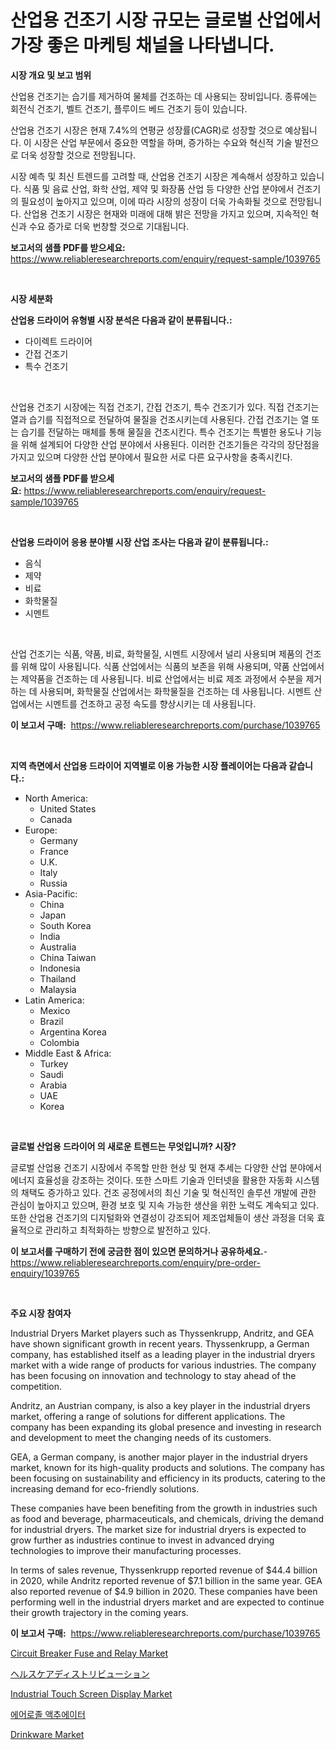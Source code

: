 <p><h1>산업용 건조기 시장 규모는 글로벌 산업에서 가장 좋은 마케팅 채널을 나타냅니다.</h1></p><p><strong>시장 개요 및 보고 범위</strong></p>
<p><p>산업용 건조기는 습기를 제거하여 물체를 건조하는 데 사용되는 장비입니다. 종류에는 회전식 건조기, 벨트 건조기, 플루이드 베드 건조기 등이 있습니다.</p><p>산업용 건조기 시장은 현재 7.4%의 연평균 성장률(CAGR)로 성장할 것으로 예상됩니다. 이 시장은 산업 부문에서 중요한 역할을 하며, 증가하는 수요와 혁신적 기술 발전으로 더욱 성장할 것으로 전망됩니다.</p><p>시장 예측 및 최신 트렌드를 고려할 때, 산업용 건조기 시장은 계속해서 성장하고 있습니다. 식품 및 음료 산업, 화학 산업, 제약 및 화장품 산업 등 다양한 산업 분야에서 건조기의 필요성이 높아지고 있으며, 이에 따라 시장의 성장이 더욱 가속화될 것으로 전망됩니다. 산업용 건조기 시장은 현재와 미래에 대해 밝은 전망을 가지고 있으며, 지속적인 혁신과 수요 증가로 더욱 번창할 것으로 기대됩니다.</p></p>
<p><strong>보고서의 샘플 PDF를 받으세요:</strong> <a href="https://www.reliableresearchreports.com/enquiry/request-sample/1039765">https://www.reliableresearchreports.com/enquiry/request-sample/1039765</a></p>
<p>&nbsp;</p>
<p><strong>시장 세분화</strong></p>
<p><strong>산업용 드라이어 유형별 시장 분석은 다음과 같이 분류됩니다.:</strong></p>
<p><ul><li>다이렉트 드라이어</li><li>간접 건조기</li><li>특수 건조기</li></ul></p>
<p>&nbsp;</p>
<p><p>산업용 건조기 시장에는 직접 건조기, 간접 건조기, 특수 건조기가 있다. 직접 건조기는 열과 습기를 직접적으로 전달하여 물질을 건조시키는데 사용된다. 간접 건조기는 열 또는 습기를 전달하는 매체를 통해 물질을 건조시킨다. 특수 건조기는 특별한 용도나 기능을 위해 설계되어 다양한 산업 분야에서 사용된다. 이러한 건조기들은 각각의 장단점을 가지고 있으며 다양한 산업 분야에서 필요한 서로 다른 요구사항을 충족시킨다.</p></p>
<p><strong>보고서의 샘플 PDF를 받으세요:</strong>&nbsp;<a href="https://www.reliableresearchreports.com/enquiry/request-sample/1039765">https://www.reliableresearchreports.com/enquiry/request-sample/1039765</a></p>
<p>&nbsp;</p>
<p><strong> 산업용 드라이어 응용 분야별 시장 산업 조사는 다음과 같이 분류됩니다.:</strong></p>
<p><ul><li>음식</li><li>제약</li><li>비료</li><li>화학물질</li><li>시멘트</li></ul></p>
<p>&nbsp;</p>
<p><p>산업 건조기는 식품, 약품, 비료, 화학물질, 시멘트 시장에서 널리 사용되며 제품의 건조를 위해 많이 사용됩니다. 식품 산업에서는 식품의 보존을 위해 사용되며, 약품 산업에서는 제약품을 건조하는 데 사용됩니다. 비료 산업에서는 비료 제조 과정에서 수분을 제거하는 데 사용되며, 화학물질 산업에서는 화학물질을 건조하는 데 사용됩니다. 시멘트 산업에서는 시멘트를 건조하고 공정 속도를 향상시키는 데 사용됩니다.</p></p>
<p><strong>이 보고서 구매:</strong>&nbsp; <a href="https://www.reliableresearchreports.com/purchase/1039765">https://www.reliableresearchreports.com/purchase/1039765</a></p>
<p>&nbsp;</p>
<p><strong>지역 측면에서 산업용 드라이어 지역별로 이용 가능한 시장 플레이어는 다음과 같습니다.:</strong></p>
<p><ul>
    <li>
        North America:
        <ul>
            <li>United States</li>
            <li>Canada</li>
        </ul>
    </li>
    <li>
        Europe:
        <ul>
            <li>Germany</li>
            <li>France</li>
            <li>U.K.</li>
            <li>Italy</li>
            <li>Russia</li>
        </ul>
    </li>
    <li>
        Asia-Pacific:
        <ul>
            <li>China</li>
            <li>Japan</li>
            <li>South Korea</li>
            <li>India</li>
            <li>Australia</li>
            <li>China Taiwan</li>
            <li>Indonesia</li>
            <li>Thailand</li>
            <li>Malaysia</li>
        </ul>
    </li>
    <li>
        Latin America:
        <ul>
            <li>Mexico</li>
            <li>Brazil</li>
            <li>Argentina Korea</li>
            <li>Colombia</li>
        </ul>
    </li>
    <li>
        Middle East & Africa:
        <ul>
            <li>Turkey</li>
            <li>Saudi</li>
            <li>Arabia</li>
            <li>UAE</li>
            <li>Korea</li>
        </ul>
    </li>
    </ul></p>
<p>&nbsp;</p>
<p><strong>글로벌 산업용 드라이어 의 새로운 트렌드는 무엇입니까? 시장?</strong></p>
<p><p>글로벌 산업용 건조기 시장에서 주목할 만한 현상 및 현재 추세는 다양한 산업 분야에서 에너지 효율성을 강조하는 것이다. 또한 스마트 기술과 인터넷을 활용한 자동화 시스템의 채택도 증가하고 있다. 건조 공정에서의 최신 기술 및 혁신적인 솔루션 개발에 관한 관심이 높아지고 있으며, 환경 보호 및 지속 가능한 생산을 위한 노력도 계속되고 있다. 또한 산업용 건조기의 디지털화와 연결성이 강조되어 제조업체들이 생산 과정을 더욱 효율적으로 관리하고 최적화하는 방향으로 발전하고 있다.</p></p>
<p><strong>이 보고서를 구매하기 전에 궁금한 점이 있으면 문의하거나 공유하세요.</strong>- <a href="https://www.reliableresearchreports.com/enquiry/pre-order-enquiry/1039765">https://www.reliableresearchreports.com/enquiry/pre-order-enquiry/1039765</a></p>
<p>&nbsp;</p>
<p><strong>주요 시장 참여자</strong></p>
<p><p>Industrial Dryers Market players such as Thyssenkrupp, Andritz, and GEA have shown significant growth in recent years. Thyssenkrupp, a German company, has established itself as a leading player in the industrial dryers market with a wide range of products for various industries. The company has been focusing on innovation and technology to stay ahead of the competition.</p><p>Andritz, an Austrian company, is also a key player in the industrial dryers market, offering a range of solutions for different applications. The company has been expanding its global presence and investing in research and development to meet the changing needs of its customers.</p><p>GEA, a German company, is another major player in the industrial dryers market, known for its high-quality products and solutions. The company has been focusing on sustainability and efficiency in its products, catering to the increasing demand for eco-friendly solutions.</p><p>These companies have been benefiting from the growth in industries such as food and beverage, pharmaceuticals, and chemicals, driving the demand for industrial dryers. The market size for industrial dryers is expected to grow further as industries continue to invest in advanced drying technologies to improve their manufacturing processes.</p><p>In terms of sales revenue, Thyssenkrupp reported revenue of $44.4 billion in 2020, while Andritz reported revenue of $7.1 billion in the same year. GEA also reported revenue of $4.9 billion in 2020. These companies have been performing well in the industrial dryers market and are expected to continue their growth trajectory in the coming years.</p></p>
<p><strong>이 보고서 구매:</strong>&nbsp;&nbsp;<a href="https://www.reliableresearchreports.com/purchase/1039765">https://www.reliableresearchreports.com/purchase/1039765</a></p>
<p><p><a href="https://issuu.com/reportprime-2/docs/circuit-breaker-fuse-and-relay-mark_cfcb8116bac5ad">Circuit Breaker Fuse and Relay Market</a></p><p><a href="https://github.com/nxboeu02965442/Market-Research-Report-List-1/blob/main/64978254635.md">ヘルスケアディストリビューション</a></p><p><a href="https://github.com/FassouRP/Market-Research-Report-List-3/blob/main/industrial-touch-screen-display-market.md">Industrial Touch Screen Display Market</a></p><p><a href="https://github.com/mpodehpw07370073/Market-Research-Report-List-1/blob/main/86588154148.md">에어로졸 액추에이터</a></p><p><a href="https://github.com/rahu1506/Market-Research-Report-List-3/blob/main/drinkware-market.md">Drinkware Market</a></p></p>
